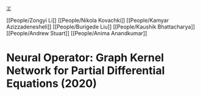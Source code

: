 [🇿](zotero://select/groups/5372906/items/Y6ZQRYA5)

[[People/Zongyi Li]] [[People/Nikola Kovachki]] [[People/Kamyar Azizzadenesheli]] [[People/Burigede Liu]] [[People/Kaushik Bhattacharya]] [[People/Andrew Stuart]] [[People/Anima Anandkumar]] 
# Neural Operator: Graph Kernel Network for Partial Differential Equations (2020)

